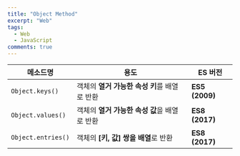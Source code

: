 ```yaml
---
title: "Object Method"
excerpt: "Web"
tags:
  - Web
  - JavaScript
comments: true
---
```


| 메소드명         | 용도                                      | ES 버전       |
|----------------|--------------------------------------|-------------|
| `Object.keys()`   | 객체의 **열거 가능한 속성 키**를 배열로 반환  | **ES5 (2009)** |
| `Object.values()` | 객체의 **열거 가능한 속성 값**을 배열로 반환  | **ES8 (2017)** |
| `Object.entries()` | 객체의 **[키, 값] 쌍을 배열**로 반환        | **ES8 (2017)** |